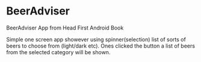 # BeerAdviser
BeerAdviser App from Head First Android Book

Simple one screen app showever using spinner(selection) list of sorts of beers to choose from (light/dark etc). 
Ones clicked the button a list of beers from the selected category will be shown.

